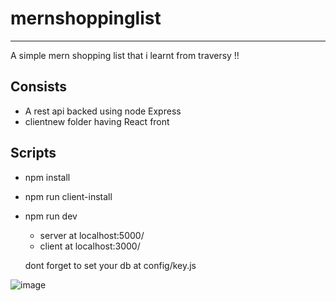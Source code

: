 # mernshoppinglist
---
A simple mern shopping list that i learnt from traversy !!

## Consists 
  * A rest api backed using node Express
  * clientnew folder having React front 
 
## Scripts 
  * npm install   
  * npm run client-install
  * npm run dev
    * server at localhost:5000/
    * client at localhost:3000/
    
    dont forget to set your db at config/key.js
    
    
![image](https://user-images.githubusercontent.com/58325532/91798372-5ff35280-ec42-11ea-84bd-6f9447459a5c.png)
